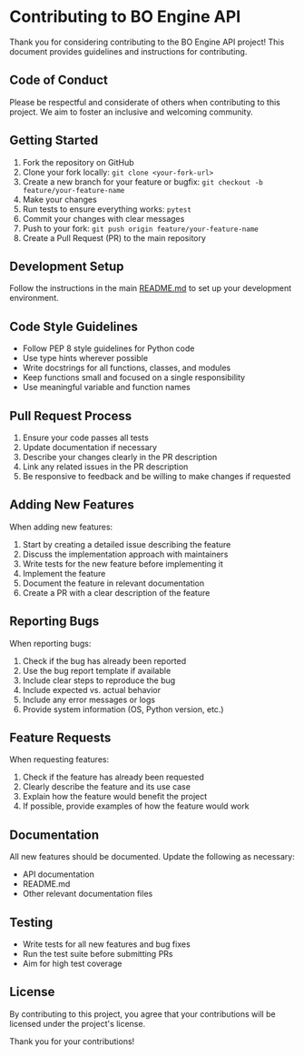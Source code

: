 # Contributing to BO Engine API

Thank you for considering contributing to the BO Engine API project! This document provides guidelines and instructions for contributing.

## Code of Conduct

Please be respectful and considerate of others when contributing to this project. We aim to foster an inclusive and welcoming community.

## Getting Started

1. Fork the repository on GitHub
2. Clone your fork locally: `git clone <your-fork-url>`
3. Create a new branch for your feature or bugfix: `git checkout -b feature/your-feature-name`
4. Make your changes
5. Run tests to ensure everything works: `pytest`
6. Commit your changes with clear messages
7. Push to your fork: `git push origin feature/your-feature-name`
8. Create a Pull Request (PR) to the main repository

## Development Setup

Follow the instructions in the main [README.md](../README.md) to set up your development environment.

## Code Style Guidelines

- Follow PEP 8 style guidelines for Python code
- Use type hints wherever possible
- Write docstrings for all functions, classes, and modules
- Keep functions small and focused on a single responsibility
- Use meaningful variable and function names

## Pull Request Process

1. Ensure your code passes all tests
2. Update documentation if necessary
3. Describe your changes clearly in the PR description
4. Link any related issues in the PR description
5. Be responsive to feedback and be willing to make changes if requested

## Adding New Features

When adding new features:

1. Start by creating a detailed issue describing the feature
2. Discuss the implementation approach with maintainers
3. Write tests for the new feature before implementing it
4. Implement the feature
5. Document the feature in relevant documentation
6. Create a PR with a clear description of the feature

## Reporting Bugs

When reporting bugs:

1. Check if the bug has already been reported
2. Use the bug report template if available
3. Include clear steps to reproduce the bug
4. Include expected vs. actual behavior
5. Include any error messages or logs
6. Provide system information (OS, Python version, etc.)

## Feature Requests

When requesting features:

1. Check if the feature has already been requested
2. Clearly describe the feature and its use case
3. Explain how the feature would benefit the project
4. If possible, provide examples of how the feature would work

## Documentation

All new features should be documented. Update the following as necessary:

- API documentation
- README.md
- Other relevant documentation files

## Testing

- Write tests for all new features and bug fixes
- Run the test suite before submitting PRs
- Aim for high test coverage

## License

By contributing to this project, you agree that your contributions will be licensed under the project's license.

Thank you for your contributions! 
